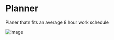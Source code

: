 # Planner

Planer thatn fits an average 8 hour work schedule 

![image](https://user-images.githubusercontent.com/109123377/188291240-8855bfb6-a3d1-482a-9ec3-28ba06cafb33.png)

